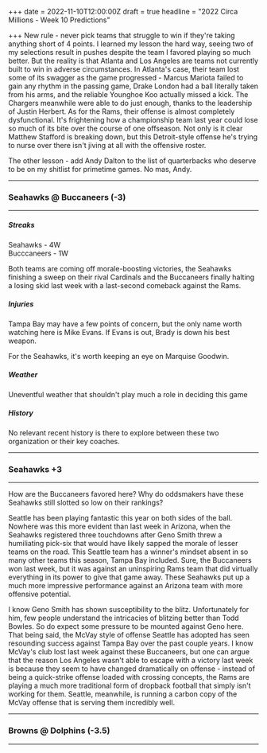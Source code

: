 +++
date = 2022-11-10T12:00:00Z
draft = true
headline = "2022 Circa Millions - Week 10 Predictions"

+++
New rule - never pick teams that struggle to win if they're taking anything short of 4 points. I learned my lesson the hard way, seeing two of my selections result in pushes despite the team I favored playing so much better. But the reality is that Atlanta and Los Angeles are teams not currently built to win in adverse circumstances. In Atlanta's case, their team lost some of its swagger as the game progressed - Marcus Mariota failed to gain any rhythm in the passing game, Drake London had a ball literally taken from his arms, and the reliable Younghoe Koo actually missed a kick. The Chargers meanwhile were able to do just enough, thanks to the leadership of Justin Herbert. As for the Rams, their offense is almost completely dysfunctional. It's frightening how a championship team last year could lose so much of its bite over the course of one offseason. Not only is it clear Matthew Stafford is breaking down, but this Detroit-style offense he's trying to nurse over there isn't jiving at all with the offensive roster.

The other lesson - add Andy Dalton to the list of quarterbacks who deserve to be on my shitlist for primetime games. No mas, Andy.

***

### Seahawks @ Buccaneers (-3)

***

##### _Streaks_

Seahawks - 4W  
Bucccaneers - 1W

Both teams are coming off morale-boosting victories, the Seahawks finishing a sweep on their rival Cardinals and the Buccaneers finally halting a losing skid last week with a last-second comeback against the Rams.

##### _Injuries_

Tampa Bay may have a few points of concern, but the only name worth watching here is Mike Evans. If Evans is out, Brady is down his best weapon.

For the Seahawks, it's worth keeping an eye on Marquise Goodwin.

##### _Weather_

Uneventful weather that shouldn't play much a role in deciding this game

##### _History_

No relevant recent history is there to explore between these two organization or their key coaches.

***

### Seahawks +3

***

How are the Buccaneers favored here? Why do oddsmakers have these Seahawks still slotted so low on their rankings?

Seattle has been playing fantastic this year on both sides of the ball. Nowhere was this more evident than last week in Arizona, when the Seahawks registered three touchdowns after Geno Smith threw a humiliating pick-six that would have likely sapped the morale of lesser teams on the road. This Seattle team has a winner's mindset absent in so many other teams this season, Tampa Bay included. Sure, the Buccaneers won last week, but it was against an uninspiring Rams team that did virtually everything in its power to give that game away. These Seahawks put up a much more impressive performance against an Arizona team with more offensive potential.

I know Geno Smith has shown susceptibility to the blitz. Unfortunately for him, few people understand the intricacies of blitzing better than Todd Bowles. So do expect some pressure to be mounted against Geno here. That being said, the McVay style of offense Seattle has adopted has seen resounding success against Tampa Bay over the past couple years. I know McVay's club lost last week against these Buccaneers, but one can argue that the reason Los Angeles wasn't able to escape with a victory last week is because they seem to have changed dramatically on offense - instead of being a quick-strike offense loaded with crossing concepts, the Rams are playing a much more traditional form of dropback football that simply isn't working for them. Seattle, meanwhile, is running a carbon copy of the McVay offense that is serving them incredibly well. 

***

### Browns @ Dolphins (-3.5)

***